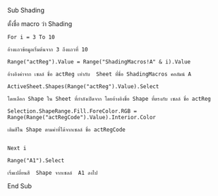 
Sub Shading

ตั้งชื่อ macro ว่า  Shading	

	For i = 3 To 10
	
	อ้างแถวข้อมูลเริ่มต้นจาก 3 ถึงแถวที่ 10
	
	Range("actReg").Value = Range("ShadingMacros!A" & i).Value
	
	อ้างอิงค่าจาก เซลล์ ชื่อ actReg เท่ากับ  Sheet ที่ชื่อ ShadingMacros คอลัมน์ A
	
	ActiveSheet.Shapes(Range("actReg").Value).Select
	
	โดยเลือก Shape ใน Sheet ที่กำลังเปิดจาก โดยอ้างอิงชื่อ Shape ที่ตรงกับ เซลล์ ชื่อ actReg
	
	Selection.ShapeRange.Fill.ForeColor.RGB = Range(Range("actRegCode").Value).Interior.Color
	
	เติมสีใน Shape ตามค่าที่ได้จากเซลล์ ชื่อ actRegCode
	
	
	Next i
	
	Range("A1").Select
	
	เริ่มเปลี่ยนสี  Shape จากเซลล์  A1 ลงไป
	
End Sub
